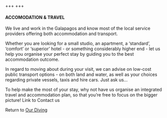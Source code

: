 +++
+++

#### ACCOMODATION & TRAVEL

We live and work in the Galapagos and know most of the local service providers offering both accommodation and transport.  

Whether you are looking for a small studio, an apartment, a ‘standard’, ‘comfort’ or ‘superior’ hotel - or something considerably higher end - let us help you organise your perfect stay by guiding you to the best accommodation outcome. 

In regard to moving about during your visit, we can advise on low-cost public transport options - on both land and water, as well as your choices regarding private vessels, taxis and hire cars. Just ask us…

To help make the most of your stay, why not have us organise an integrated travel and accommodation plan, so that you’re free to focus on the bigger picture! Link to Contact us


Return to [Our Diving](/our-diving/our-diving)